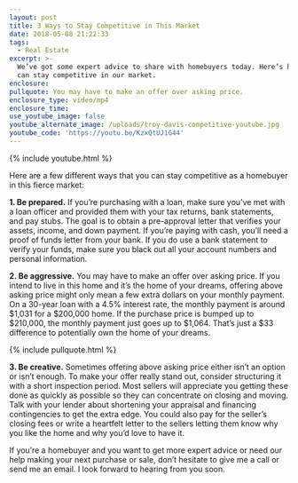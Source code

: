 ```yaml
---
layout: post
title: 3 Ways to Stay Competitive in This Market
date: 2018-05-08 21:22:33
tags:
  - Real Estate
excerpt: >-
  We’ve got some expert advice to share with homebuyers today. Here’s how you
  can stay competitive in our market.
enclosure:
pullquote: You may have to make an offer over asking price.
enclosure_type: video/mp4
enclosure_time:
use_youtube_image: false
youtube_alternate_image: /uploads/troy-davis-competitive-youtube.jpg
youtube_code: 'https://youtu.be/KzxQtUJ1G44'
---
```


{% include youtube.html %}

Here are a few different ways that you can stay competitive as a homebuyer in this fierce market:

**1. Be prepared.** If you’re purchasing with a loan, make sure you’ve met with a loan officer and provided them with your tax returns, bank statements, and pay stubs. The goal is to obtain a pre-approval letter that verifies your assets, income, and down payment. If you’re paying with cash, you’ll need a proof of funds letter from your bank. If you do use a bank statement to verify your funds, make sure you black out all your account numbers and personal information.

**2. Be aggressive.** You may have to make an offer over asking price. If you intend to live in this home and it’s the home of your dreams, offering above asking price might only mean a few extra dollars on your monthly payment. On a 30-year loan with a 4.5% interest rate, the monthly payment is around $1,031 for a $200,000 home. If the purchase price is bumped up to $210,000, the monthly payment just goes up to $1,064. That’s just a $33 difference to potentially own the home of your dreams.

{% include pullquote.html %}

**3. Be creative.** Sometimes offering above asking price either isn’t an option or isn’t enough. To make your offer really stand out, consider structuring it with a short inspection period. Most sellers will appreciate you getting these done as quickly as possible so they can concentrate on closing and moving. Talk with your lender about shortening your appraisal and financing contingencies to get the extra edge. You could also pay for the seller’s closing fees or write a heartfelt letter to the sellers letting them know why you like the home and why you’d love to have it.

If you’re a homebuyer and you want to get more expert advice or need our help making your next purchase or sale, don’t hesitate to give me a call or send me an email. I look forward to hearing from you soon.<br>&nbsp;